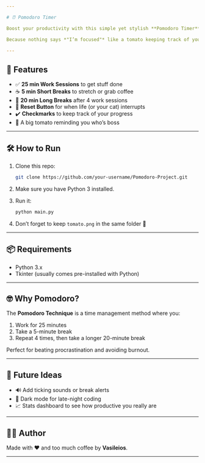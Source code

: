 ```yaml
---

# ⏰ Pomodoro Timer

Boost your productivity with this simple yet stylish **Pomodoro Timer** built in Python with **Tkinter** 🍅.

Because nothing says *"I’m focused"* like a tomato keeping track of your time.

---
```


## 🎯 Features

* ✅ **25 min Work Sessions** to get stuff done
* ☕ **5 min Short Breaks** to stretch or grab coffee
* 🛑 **20 min Long Breaks** after 4 work sessions
* 🔄 **Reset Button** for when life (or your cat) interrupts
* ✔️ **Checkmarks** to keep track of your progress
* 🍅 A big tomato reminding you who’s boss


---

## 🛠️ How to Run

1. Clone this repo:

   ```bash
   git clone https://github.com/your-username/Pomodoro-Project.git
   ```
2. Make sure you have Python 3 installed.
3. Run it:

   ```bash
   python main.py
   ```
4. Don’t forget to keep `tomato.png` in the same folder 🍅

---

## 📦 Requirements

* Python 3.x
* Tkinter (usually comes pre-installed with Python)

---

## 🤓 Why Pomodoro?

The **Pomodoro Technique** is a time management method where you:

1. Work for 25 minutes
2. Take a 5-minute break
3. Repeat 4 times, then take a longer 20-minute break

Perfect for beating procrastination and avoiding burnout.

---

## 🚀 Future Ideas

* 🔊 Add ticking sounds or break alerts
* 🌙 Dark mode for late-night coding
* 📈 Stats dashboard to see how productive you really are

---

## 👨‍💻 Author

Made with ❤️ and too much coffee by **Vasileios**.

---
